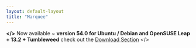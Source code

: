 ```yaml
---
layout: default-layout
title: "Marquee"
---
```


**</>** Now available ~ **version 54.0 for Ubuntu / Debian and OpenSUSE Leap + 13.2 + Tumbleweed** check out the [Download Section](/download.html "download IridiumBrowser v54.0") </> 